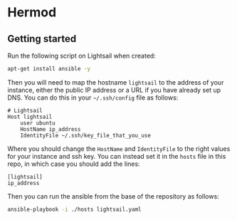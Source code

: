 # Hermod

## Getting started

Run the following script on Lightsail when created:

```bash
apt-get install ansible -y
```

Then you will need to map the hostname `lightsail` to the address of your
instance, either the public IP address or a URL if you have already set up
DNS. You can do this in your `~/.ssh/config` file as follows:

```
# Lightsail
Host lightsail
    user ubuntu
    HostName ip_address
    IdentityFile ~/.ssh/key_file_that_you_use
```

Where you should change the `HostName` and `IdentityFile` to the right values
for your instance and ssh key. You can instead set it in the `hosts` file in
this repo, in which case you should add the lines:

```
[lightsail]
ip_address
```

Then you can run the ansible from the base of the repository as follows:

```bash
ansible-playbook -i ./hosts lightsail.yaml
```
